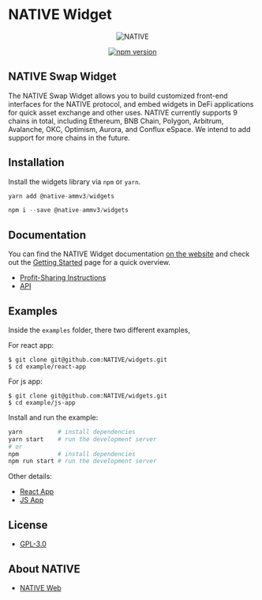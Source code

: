 # NATIVE Widget

<p align="center">
  <a>
    <img src="https://i.postimg.cc/W4q937Db/Logo.png" alt="NATIVE" />
  </a>
</p>

<p align="center">
<a href="https://www.npmjs.com/package/@native-ammv3/widgets"><img src="https://img.shields.io/npm/v/@native-ammv3/widgets" alt="npm version" /></a>
<p>

## NATIVE Swap Widget

The NATIVE Swap Widget allows you to build customized front-end interfaces for the NATIVE protocol, and embed widgets in DeFi applications for quick asset exchange and other uses. NATIVE currently supports 9 chains in total, including Ethereum, BNB Chain, Polygon, Arbitrum, Avalanche, OKC, Optimism, Aurora, and Conflux eSpace. We intend to add support for more chains in the future.

## Installation

Install the widgets library via `npm` or `yarn`.

```js
yarn add @native-ammv3/widgets
```

```js
npm i --save @native-ammv3/widgets
```

## Documentation

You can find the NATIVE Widget documentation [on the website](https://docs.native-ammv3.io/english/developers/swap-widget) and check out the [Getting Started](https://docs.native-ammv3.io/english/developers/swap-widget/getting-started) page for a quick overview.

- [Profit-Sharing Instructions](https://docs.native-ammv3.io/english/developers/swap-widget/profit-sharing-instructions)
- [API](https://docs.native-ammv3.io/english/developers/swap-widget/api)

## Examples

Inside the `examples` folder, there two different examples,

For react app:

```shell
$ git clone git@github.com:NATIVE/widgets.git
$ cd example/react-app
```

For js app:

```shell
$ git clone git@github.com:NATIVE/widgets.git
$ cd example/js-app
```

Install and run the example:

```bash
yarn          # install dependencies
yarn start    # run the development server
# or
npm           # install dependencies
npm run start # run the development server
```

Other details:

- [React App](https://github.com/NATIVE/widgets/tree/main/example/react-app)
- [JS App](https://github.com/NATIVE/widgets/tree/main/example/js-app)

## License

- [GPL-3.0 ](https://github.com/NATIVE/widgets/blob/main/LICENSE)

## About NATIVE

- [NATIVE Web](https://native-ammv3.io/)
